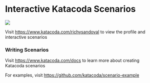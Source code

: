 # Interactive Katacoda Scenarios

[![](http://shields.katacoda.com/katacoda/richysandoval/count.svg)](https://www.katacoda.com/richysandoval "Get your profile on Katacoda.com")

Visit https://www.katacoda.com/richysandoval to view the profile and interactive scenarios

### Writing Scenarios
Visit https://www.katacoda.com/docs to learn more about creating Katacoda scenarios

For examples, visit https://github.com/katacoda/scenario-example
